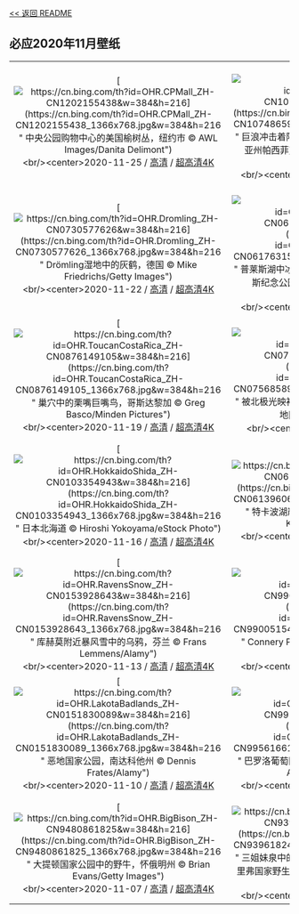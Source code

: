 [<< 返回 README](../../README.md)
## 必应2020年11月壁纸
||||
|:---:|:---:|:---:|
|[![https://cn.bing.com/th?id=OHR.CPMall_ZH-CN1202155438&w=384&h=216](https://cn.bing.com/th?id=OHR.CPMall_ZH-CN1202155438_1366x768.jpg&w=384&h=216 " &#10;中央公园购物中心的美国榆树丛，纽约市&#10;© AWL Images/Danita Delimont")](https://cn.bing.com/search?q=%E4%B8%AD%E5%A4%AE%E5%85%AC%E5%9B%AD%E8%B4%AD%E7%89%A9%E4%B8%AD%E5%BF%83%E7%9A%84%E7%BE%8E%E5%9B%BD%E6%A6%86%E6%A0%91%E4%B8%9B%EF%BC%8C%E7%BA%BD%E7%BA%A6%E5%B8%82&form=hpcapt&mkt=zh-cn&filters=HpDate:"20201125_1600")<br/><center>2020-11-25 / [高清](https://cn.bing.com/th?id=OHR.CPMall_ZH-CN1202155438_1920x1200.jpg&w=1920&h=1200) / [超高清4K](https://cn.bing.com/th?id=OHR.CPMall_ZH-CN1202155438_UHD.jpg&w=3840&h=2160)<center/>|[![https://cn.bing.com/th?id=OHR.AsilomarSB_ZH-CN1074865975&w=384&h=216](https://cn.bing.com/th?id=OHR.AsilomarSB_ZH-CN1074865975_1366x768.jpg&w=384&h=216 " &#10;巨浪冲击着阿斯洛玛尔州立海滩的岩石，加利福尼亚州帕西菲克格罗夫&#10;© Sheila Haddad/Danita Delimont")](https://cn.bing.com/search?q=%E5%B7%A8%E6%B5%AA%E5%86%B2%E5%87%BB%E7%9D%80%E9%98%BF%E6%96%AF%E6%B4%9B%E7%8E%9B%E5%B0%94%E5%B7%9E%E7%AB%8B%E6%B5%B7%E6%BB%A9%E7%9A%84%E5%B2%A9%E7%9F%B3%EF%BC%8C%E5%8A%A0%E5%88%A9%E7%A6%8F%E5%B0%BC%E4%BA%9A%E5%B7%9E%E5%B8%95%E8%A5%BF%E8%8F%B2%E5%85%8B%E6%A0%BC%E7%BD%97%E5%A4%AB&form=hpcapt&mkt=zh-cn&filters=HpDate:"20201124_1600")<br/><center>2020-11-24 / [高清](https://cn.bing.com/th?id=OHR.AsilomarSB_ZH-CN1074865975_1920x1200.jpg&w=1920&h=1200) / [超高清4K](https://cn.bing.com/th?id=OHR.AsilomarSB_ZH-CN1074865975_UHD.jpg&w=3840&h=2160)<center/>|[![https://cn.bing.com/th?id=OHR.BernCH_ZH-CN0890742909&w=384&h=216](https://cn.bing.com/th?id=OHR.BernCH_ZH-CN0890742909_1366x768.jpg&w=384&h=216 " &#10;伯尔尼老城，瑞士&#10;© Simon Zenger/Alamy")](https://cn.bing.com/search?q=%E4%BC%AF%E5%B0%94%E5%B0%BC%E8%80%81%E5%9F%8E%EF%BC%8C%E7%91%9E%E5%A3%AB&form=hpcapt&mkt=zh-cn&filters=HpDate:"20201123_1600")<br/><center>2020-11-23 / [高清](https://cn.bing.com/th?id=OHR.BernCH_ZH-CN0890742909_1920x1200.jpg&w=1920&h=1200) / [超高清4K](https://cn.bing.com/th?id=OHR.BernCH_ZH-CN0890742909_UHD.jpg&w=3840&h=2160)<center/>|
|[![https://cn.bing.com/th?id=OHR.Dromling_ZH-CN0730577626&w=384&h=216](https://cn.bing.com/th?id=OHR.Dromling_ZH-CN0730577626_1366x768.jpg&w=384&h=216 " &#10;Drömling湿地中的灰鹤，德国&#10;© Mike Friedrichs/Getty Images")](https://cn.bing.com/search?q=Dr%C3%B6mling%E6%B9%BF%E5%9C%B0%E4%B8%AD%E7%9A%84%E7%81%B0%E9%B9%A4%EF%BC%8C%E5%BE%B7%E5%9B%BD&form=hpcapt&mkt=zh-cn&filters=HpDate:"20201122_1600")<br/><center>2020-11-22 / [高清](https://cn.bing.com/th?id=OHR.Dromling_ZH-CN0730577626_1920x1200.jpg&w=1920&h=1200) / [超高清4K](https://cn.bing.com/th?id=OHR.Dromling_ZH-CN0730577626_UHD.jpg&w=3840&h=2160)<center/>|[![https://cn.bing.com/th?id=OHR.NCHighCountry_ZH-CN0617631531&w=384&h=216](https://cn.bing.com/th?id=OHR.NCHighCountry_ZH-CN0617631531_1366x768.jpg&w=384&h=216 " &#10;普莱斯湖中冰封的秋叶，北卡罗莱纳州朱利安·普莱斯纪念公园&#10;© Richard Bernabe/Offset by Shutterstock")](https://cn.bing.com/search?q=%E6%99%AE%E8%8E%B1%E6%96%AF%E6%B9%96%E4%B8%AD%E5%86%B0%E5%B0%81%E7%9A%84%E7%A7%8B%E5%8F%B6%EF%BC%8C%E5%8C%97%E5%8D%A1%E7%BD%97%E8%8E%B1%E7%BA%B3%E5%B7%9E%E6%9C%B1%E5%88%A9%E5%AE%89%C2%B7%E6%99%AE%E8%8E%B1%E6%96%AF%E7%BA%AA%E5%BF%B5%E5%85%AC%E5%9B%AD&form=hpcapt&mkt=zh-cn&filters=HpDate:"20201121_1600")<br/><center>2020-11-21 / [高清](https://cn.bing.com/th?id=OHR.NCHighCountry_ZH-CN0617631531_1920x1200.jpg&w=1920&h=1200) / [超高清4K](https://cn.bing.com/th?id=OHR.NCHighCountry_ZH-CN0617631531_UHD.jpg&w=3840&h=2160)<center/>|[![https://cn.bing.com/th?id=OHR.MontBlancPeak_ZH-CN0459151326&w=384&h=216](https://cn.bing.com/th?id=OHR.MontBlancPeak_ZH-CN0459151326_1366x768.jpg&w=384&h=216 " &#10;鸟瞰勃朗峰山脉中的南针峰，法国&#10;© Amazing Aerial Agency/Offset by Shutterstock")](https://cn.bing.com/search?q=%E9%B8%9F%E7%9E%B0%E5%8B%83%E6%9C%97%E5%B3%B0%E5%B1%B1%E8%84%89%E4%B8%AD%E7%9A%84%E5%8D%97%E9%92%88%E5%B3%B0%EF%BC%8C%E6%B3%95%E5%9B%BD&form=hpcapt&mkt=zh-cn&filters=HpDate:"20201120_1600")<br/><center>2020-11-20 / [高清](https://cn.bing.com/th?id=OHR.MontBlancPeak_ZH-CN0459151326_1920x1200.jpg&w=1920&h=1200) / [超高清4K](https://cn.bing.com/th?id=OHR.MontBlancPeak_ZH-CN0459151326_UHD.jpg&w=3840&h=2160)<center/>|
|[![https://cn.bing.com/th?id=OHR.ToucanCostaRica_ZH-CN0876149105&w=384&h=216](https://cn.bing.com/th?id=OHR.ToucanCostaRica_ZH-CN0876149105_1366x768.jpg&w=384&h=216 " &#10;巢穴中的栗嘴巨嘴鸟，哥斯达黎加&#10;© Greg Basco/Minden Pictures")](https://cn.bing.com/search?q=%E5%B7%A2%E7%A9%B4%E4%B8%AD%E7%9A%84%E6%A0%97%E5%98%B4%E5%B7%A8%E5%98%B4%E9%B8%9F%EF%BC%8C%E5%93%A5%E6%96%AF%E8%BE%BE%E9%BB%8E%E5%8A%A0&form=hpcapt&mkt=zh-cn&filters=HpDate:"20201119_1600")<br/><center>2020-11-19 / [高清](https://cn.bing.com/th?id=OHR.ToucanCostaRica_ZH-CN0876149105_1920x1200.jpg&w=1920&h=1200) / [超高清4K](https://cn.bing.com/th?id=OHR.ToucanCostaRica_ZH-CN0876149105_UHD.jpg&w=3840&h=2160)<center/>|[![https://cn.bing.com/th?id=OHR.InukshukLights_ZH-CN0756858983&w=384&h=216](https://cn.bing.com/th?id=OHR.InukshukLights_ZH-CN0756858983_1366x768.jpg&w=384&h=216 " &#10;被北极光映衬出轮廓的因努伊特石堆，加拿大西北地区&#10;© Mark Duffy/Alamy")](https://cn.bing.com/search?q=%E8%A2%AB%E5%8C%97%E6%9E%81%E5%85%89%E6%98%A0%E8%A1%AC%E5%87%BA%E8%BD%AE%E5%BB%93%E7%9A%84%E5%9B%A0%E5%8A%AA%E4%BC%8A%E7%89%B9%E7%9F%B3%E5%A0%86%EF%BC%8C%E5%8A%A0%E6%8B%BF%E5%A4%A7%E8%A5%BF%E5%8C%97%E5%9C%B0%E5%8C%BA&form=hpcapt&mkt=zh-cn&filters=HpDate:"20201118_1600")<br/><center>2020-11-18 / [高清](https://cn.bing.com/th?id=OHR.InukshukLights_ZH-CN0756858983_1920x1200.jpg&w=1920&h=1200) / [超高清](https://cn.bing.comhttps://cn.bing.com/th?id=OHR.InukshukLights_ZH-CN0756858983_UHD.jpg)<center/>|[![https://cn.bing.com/th?id=OHR.MischwaldFuessen_ZH-CN0005213724&w=384&h=216](https://cn.bing.com/th?id=OHR.MischwaldFuessen_ZH-CN0005213724_1366x768.jpg&w=384&h=216 " &#10;福森的混交林，德国巴伐利亚&#10;© Erich Kuchling/DEEPOL by plainpicture")](https://cn.bing.com/search?q=%E7%A6%8F%E6%A3%AE%E7%9A%84%E6%B7%B7%E4%BA%A4%E6%9E%97%EF%BC%8C%E5%BE%B7%E5%9B%BD%E5%B7%B4%E4%BC%90%E5%88%A9%E4%BA%9A&form=hpcapt&mkt=zh-cn&filters=HpDate:"20201117_1600")<br/><center>2020-11-17 / [高清](https://cn.bing.com/th?id=OHR.MischwaldFuessen_ZH-CN0005213724_1920x1200.jpg&w=1920&h=1200) / [超高清4K](https://cn.bing.com/th?id=OHR.MischwaldFuessen_ZH-CN0005213724_UHD.jpg&w=3840&h=2160)<center/>|
|[![https://cn.bing.com/th?id=OHR.HokkaidoShida_ZH-CN0103354943&w=384&h=216](https://cn.bing.com/th?id=OHR.HokkaidoShida_ZH-CN0103354943_1366x768.jpg&w=384&h=216 " &#10;日本北海道&#10;© Hiroshi Yokoyama/eStock Photo")](https://cn.bing.com/search?q=%E6%97%A5%E6%9C%AC%E5%8C%97%E6%B5%B7%E9%81%93&form=hpcapt&mkt=zh-cn&filters=HpDate:"20201116_1600")<br/><center>2020-11-16 / [高清](https://cn.bing.com/th?id=OHR.HokkaidoShida_ZH-CN0103354943_1920x1200.jpg&w=1920&h=1200) / [超高清4K](https://cn.bing.com/th?id=OHR.HokkaidoShida_ZH-CN0103354943_UHD.jpg&w=3840&h=2160)<center/>|[![https://cn.bing.com/th?id=OHR.LupineNZ_ZH-CN0613960648&w=384&h=216](https://cn.bing.com/th?id=OHR.LupineNZ_ZH-CN0613960648_1366x768.jpg&w=384&h=216 " &#10;特卡波湖岸上的羽扇豆，新西兰&#10;© Stanislav Kachyna/Shutterstock")](https://cn.bing.com/search?q=%E7%89%B9%E5%8D%A1%E6%B3%A2%E6%B9%96%E5%B2%B8%E4%B8%8A%E7%9A%84%E7%BE%BD%E6%89%87%E8%B1%86%EF%BC%8C%E6%96%B0%E8%A5%BF%E5%85%B0&form=hpcapt&mkt=zh-cn&filters=HpDate:"20201115_1600")<br/><center>2020-11-15 / [高清](https://cn.bing.com/th?id=OHR.LupineNZ_ZH-CN0613960648_1920x1200.jpg&w=1920&h=1200) / [超高清4K](https://cn.bing.com/th?id=OHR.LupineNZ_ZH-CN0613960648_UHD.jpg&w=3840&h=2160)<center/>|[![https://cn.bing.com/th?id=OHR.DiwaliRangoli_ZH-CN0293298599&w=384&h=216](https://cn.bing.com/th?id=OHR.DiwaliRangoli_ZH-CN0293298599_1366x768.jpg&w=384&h=216 " &#10;排灯节期间摆放在蓝果丽上的油灯&#10;© Subir Basak/Getty Images")](https://cn.bing.com/search?q=%E6%8E%92%E7%81%AF%E8%8A%82%E6%9C%9F%E9%97%B4%E6%91%86%E6%94%BE%E5%9C%A8%E8%93%9D%E6%9E%9C%E4%B8%BD%E4%B8%8A%E7%9A%84%E6%B2%B9%E7%81%AF&form=hpcapt&mkt=zh-cn&filters=HpDate:"20201114_1600")<br/><center>2020-11-14 / [高清](https://cn.bing.com/th?id=OHR.DiwaliRangoli_ZH-CN0293298599_1920x1200.jpg&w=1920&h=1200) / [超高清4K](https://cn.bing.com/th?id=OHR.DiwaliRangoli_ZH-CN0293298599_UHD.jpg&w=3840&h=2160)<center/>|
|[![https://cn.bing.com/th?id=OHR.RavensSnow_ZH-CN0153928643&w=384&h=216](https://cn.bing.com/th?id=OHR.RavensSnow_ZH-CN0153928643_1366x768.jpg&w=384&h=216 " &#10;库赫莫附近暴风雪中的乌鸦，芬兰&#10;© Frans Lemmens/Alamy")](https://cn.bing.com/search?q=%E5%BA%93%E8%B5%AB%E8%8E%AB%E9%99%84%E8%BF%91%E6%9A%B4%E9%A3%8E%E9%9B%AA%E4%B8%AD%E7%9A%84%E4%B9%8C%E9%B8%A6%EF%BC%8C%E8%8A%AC%E5%85%B0&form=hpcapt&mkt=zh-cn&filters=HpDate:"20201113_1600")<br/><center>2020-11-13 / [高清](https://cn.bing.com/th?id=OHR.RavensSnow_ZH-CN0153928643_1920x1200.jpg&w=1920&h=1200) / [超高清4K](https://cn.bing.com/th?id=OHR.RavensSnow_ZH-CN0153928643_UHD.jpg&w=3840&h=2160)<center/>|[![https://cn.bing.com/th?id=OHR.ConneryPond_ZH-CN9900515488&w=384&h=216](https://cn.bing.com/th?id=OHR.ConneryPond_ZH-CN9900515488_1366x768.jpg&w=384&h=216 " &#10;Connery Pond和怀特菲斯山，纽约州&#10;© Henk Meijer/Alamy")](https://cn.bing.com/search?q=Connery&form=hpcapt&mkt=zh-cn&filters=HpDate:"20201112_1600")<br/><center>2020-11-12 / [高清](https://cn.bing.com/th?id=OHR.ConneryPond_ZH-CN9900515488_1920x1200.jpg&w=1920&h=1200) / [超高清4K](https://cn.bing.com/th?id=OHR.ConneryPond_ZH-CN9900515488_UHD.jpg&w=3840&h=2160)<center/>|[![https://cn.bing.com/th?id=OHR.EsskastanieD_ZH-CN9736686128&w=384&h=216](https://cn.bing.com/th?id=OHR.EsskastanieD_ZH-CN9736686128_1366x768.jpg&w=384&h=216 " &#10;带壳的栗子&#10;© Kai Keisuke/Shutterstock")](https://cn.bing.com/search?q=%E5%B8%A6%E5%A3%B3%E7%9A%84%E6%A0%97%E5%AD%90&form=hpcapt&mkt=zh-cn&filters=HpDate:"20201111_1600")<br/><center>2020-11-11 / [高清](https://cn.bing.com/th?id=OHR.EsskastanieD_ZH-CN9736686128_1920x1200.jpg&w=1920&h=1200) / [超高清4K](https://cn.bing.com/th?id=OHR.EsskastanieD_ZH-CN9736686128_UHD.jpg&w=3840&h=2160)<center/>|
|[![https://cn.bing.com/th?id=OHR.LakotaBadlands_ZH-CN0151830089&w=384&h=216](https://cn.bing.com/th?id=OHR.LakotaBadlands_ZH-CN0151830089_1366x768.jpg&w=384&h=216 " &#10;恶地国家公园，南达科他州&#10;© Dennis Frates/Alamy")](https://cn.bing.com/search?q=%E6%81%B6%E5%9C%B0%E5%9B%BD%E5%AE%B6%E5%85%AC%E5%9B%AD%EF%BC%8C%E5%8D%97%E8%BE%BE%E7%A7%91%E4%BB%96%E5%B7%9E&form=hpcapt&mkt=zh-cn&filters=HpDate:"20201110_1600")<br/><center>2020-11-10 / [高清](https://cn.bing.com/th?id=OHR.LakotaBadlands_ZH-CN0151830089_1920x1200.jpg&w=1920&h=1200) / [超高清4K](https://cn.bing.com/th?id=OHR.LakotaBadlands_ZH-CN0151830089_UHD.jpg&w=3840&h=2160)<center/>|[![https://cn.bing.com/th?id=OHR.PiedmontRegion_ZH-CN9956166156&w=384&h=216](https://cn.bing.com/th?id=OHR.PiedmontRegion_ZH-CN9956166156_1366x768.jpg&w=384&h=216 " &#10;巴罗洛葡萄园的山丘，意大利皮埃蒙特&#10;© Marco Arduino/eStock Photo")](https://cn.bing.com/search?q=%E5%B7%B4%E7%BD%97%E6%B4%9B%E8%91%A1%E8%90%84%E5%9B%AD%E7%9A%84%E5%B1%B1%E4%B8%98%EF%BC%8C%E6%84%8F%E5%A4%A7%E5%88%A9%E7%9A%AE%E5%9F%83%E8%92%99%E7%89%B9&form=hpcapt&mkt=zh-cn&filters=HpDate:"20201109_1600")<br/><center>2020-11-09 / [高清](https://cn.bing.com/th?id=OHR.PiedmontRegion_ZH-CN9956166156_1920x1200.jpg&w=1920&h=1200) / [超高清4K](https://cn.bing.com/th?id=OHR.PiedmontRegion_ZH-CN9956166156_UHD.jpg&w=3840&h=2160)<center/>|[![https://cn.bing.com/th?id=OHR.DerwentIsle_ZH-CN9777894186&w=384&h=216](https://cn.bing.com/th?id=OHR.DerwentIsle_ZH-CN9777894186_1366x768.jpg&w=384&h=216 " &#10;德文特湖上的德文特岛房屋，英国坎布里亚郡湖区国家公园&#10;© Chris Warren/eStock Photo")](https://cn.bing.com/search?q=%E5%BE%B7%E6%96%87%E7%89%B9%E6%B9%96%E4%B8%8A%E7%9A%84%E5%BE%B7%E6%96%87%E7%89%B9%E5%B2%9B%E6%88%BF%E5%B1%8B%EF%BC%8C%E8%8B%B1%E5%9B%BD%E5%9D%8E%E5%B8%83%E9%87%8C%E4%BA%9A%E9%83%A1%E6%B9%96%E5%8C%BA%E5%9B%BD%E5%AE%B6%E5%85%AC%E5%9B%AD&form=hpcapt&mkt=zh-cn&filters=HpDate:"20201108_1600")<br/><center>2020-11-08 / [高清](https://cn.bing.com/th?id=OHR.DerwentIsle_ZH-CN9777894186_1920x1200.jpg&w=1920&h=1200) / [超高清4K](https://cn.bing.com/th?id=OHR.DerwentIsle_ZH-CN9777894186_UHD.jpg&w=3840&h=2160)<center/>|
|[![https://cn.bing.com/th?id=OHR.BigBison_ZH-CN9480861825&w=384&h=216](https://cn.bing.com/th?id=OHR.BigBison_ZH-CN9480861825_1366x768.jpg&w=384&h=216 " &#10;大提顿国家公园中的野牛，怀俄明州&#10;© Brian Evans/Getty Images")](https://cn.bing.com/search?q=%E5%A4%A7%E6%8F%90%E9%A1%BF%E5%9B%BD%E5%AE%B6%E5%85%AC%E5%9B%AD%E4%B8%AD%E7%9A%84%E9%87%8E%E7%89%9B%EF%BC%8C%E6%80%80%E4%BF%84%E6%98%8E%E5%B7%9E&form=hpcapt&mkt=zh-cn&filters=HpDate:"20201107_1600")<br/><center>2020-11-07 / [高清](https://cn.bing.com/th?id=OHR.BigBison_ZH-CN9480861825_1920x1200.jpg&w=1920&h=1200) / [超高清4K](https://cn.bing.com/th?id=OHR.BigBison_ZH-CN9480861825_UHD.jpg&w=3840&h=2160)<center/>|[![https://cn.bing.com/th?id=OHR.TwoWest_ZH-CN9396182448&w=384&h=216](https://cn.bing.com/th?id=OHR.TwoWest_ZH-CN9396182448_1366x768.jpg&w=384&h=216 " &#10;三姐妹泉中的西印度海牛，佛罗里达州克里斯特尔里弗国家野生动物保护区&#10;© Norbert Probst/Getty Images")](https://cn.bing.com/search?q=%E4%B8%89%E5%A7%90%E5%A6%B9%E6%B3%89%E4%B8%AD%E7%9A%84%E8%A5%BF%E5%8D%B0%E5%BA%A6%E6%B5%B7%E7%89%9B%EF%BC%8C%E4%BD%9B%E7%BD%97%E9%87%8C%E8%BE%BE%E5%B7%9E%E5%85%8B%E9%87%8C%E6%96%AF%E7%89%B9%E5%B0%94%E9%87%8C%E5%BC%97%E5%9B%BD%E5%AE%B6%E9%87%8E%E7%94%9F%E5%8A%A8%E7%89%A9%E4%BF%9D%E6%8A%A4%E5%8C%BA&form=hpcapt&mkt=zh-cn&filters=HpDate:"20201106_1600")<br/><center>2020-11-06 / [高清](https://cn.bing.com/th?id=OHR.TwoWest_ZH-CN9396182448_1920x1200.jpg&w=1920&h=1200) / [超高清4K](https://cn.bing.com/th?id=OHR.TwoWest_ZH-CN9396182448_UHD.jpg&w=3840&h=2160)<center/>